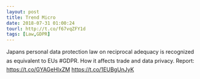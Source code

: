 ```yaml
---
layout: post
title: Trend Micro
date: 2018-07-31 01:00:24
tourl: http://t.co/f67vqZFY1d
tags: [Law,GDPR]
---
```

Japans personal data protection law on reciprocal adequacy is recognized as equivalent to EUs #GDPR. How it affects trade and data privacy. Report: https://t.co/GYAGeHlxZM https://t.co/1EUBgUnJyK